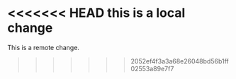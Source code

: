 <<<<<<< HEAD
this is a local change
=======
This is a remote change.
>>>>>>> 2052ef4f3a3a68e26048bd56b1ff02553a89e7f7

